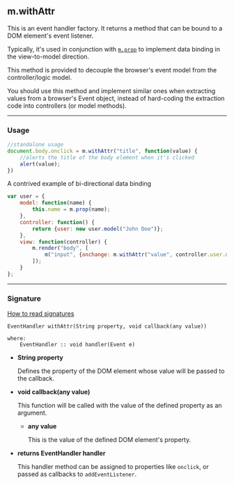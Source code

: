 ## m.withAttr

This is an event handler factory. It returns a method that can be bound to a DOM element's event listener.

Typically, it's used in conjunction with [`m.prop`](mithril.prop.md) to implement data binding in the view-to-model direction.

This method is provided to decouple the browser's event model from the controller/logic model.

You should use this method and implement similar ones when extracting values from a browser's Event object, instead of hard-coding the extraction code into controllers (or model methods).

---

### Usage

```javascript
//standalone usage
document.body.onclick = m.withAttr("title", function(value) {
	//alerts the title of the body element when it's clicked
	alert(value);
})
```

A contrived example of bi-directional data binding

```javascript
var user = {
	model: function(name) {
		this.name = m.prop(name);
	},
	controller: function() {
		return {user: new user.model("John Doe")};
	},
	view: function(controller) {
		m.render("body", [
			m("input", {onchange: m.withAttr("value", controller.user.name), value: controller.user.name()})
		]);
	}
};
```

---

### Signature

[How to read signatures](how-to-read-signatures.md)

```clike
EventHandler withAttr(String property, void callback(any value))

where:
	EventHandler :: void handler(Event e)
```

-	**String property**

	Defines the property of the DOM element whose value will be passed to the callback.
	
-	**void callback(any value)**

	This function will be called with the value of the defined property as an argument.
	
	-	**any value**
	
		This is the value of the defined DOM element's property.
		
-	**returns EventHandler handler**

	This handler method can be assigned to properties like `onclick`, or passed as callbacks to `addEventListener`.